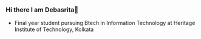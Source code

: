 ### Hi there I am Debasrita👋

<!--
**debasrita26/debasrita26** is a ✨ _special_ ✨ repository because its `README.md` (this file) appears on your GitHub profile.

Here are some ideas to get you started:

-->

- Final year student pursuing Btech in Information Technology at Heritage Institute of Technology, Kolkata
<!-- 🌱 I’m currently learning ...
- 👯 I’m looking to collaborate on ...
- 🤔 I’m looking for help with ...
- 💬 Ask me about ...
- 📫 How to reach me: ...
- 😄 Pronouns: ...
- ⚡ Fun fact: ...
-->
